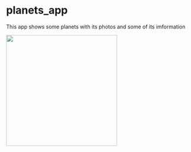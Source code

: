 # planets_app

This app shows some planets with its photos and some of its imformation

<img src="https://user-images.githubusercontent.com/89373113/173630175-656f461b-cead-429d-9250-d745fa4d010b.png" width = 300>
